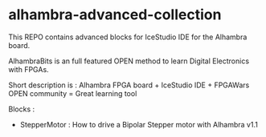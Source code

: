 # alhambra-advanced-collection
This REPO contains advanced blocks for IceStudio IDE for the Alhambra board. 

AlhambraBits is an full featured OPEN method to learn Digital Electronics with FPGAs.

Short description is : Alhambra FPGA board + IceStudio IDE + FPGAWars OPEN community = Great learning tool

Blocks :
- StepperMotor : How to drive a Bipolar Stepper motor with Alhambra v1.1


